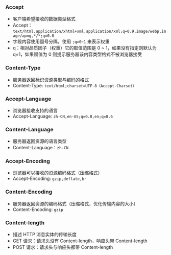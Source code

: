 ### Accept

- 客户端希望接收的数据类型格式
- Accept：`text/html,application/xhtml+xml,application/xml;q=0.9,image/webp,image/apng,*/*;q=0.8`
- 字段内容使用逗号分隔，使用 `;q=0~1` 来表示权重
- q：相对品质因子（权重）它的取值范围是 0 ~ 1，如果没有指定则默认为 q=1，如果赋值为 0 则提示服务器该内容类型格式不被浏览器接受

### Content-Type

- 服务器返回标识资源类型与编码的格式
- Content-Type: `text/html;charset=UTF-8（Accept-Charset）`

### Accept-Language

- 浏览器接收支持的语言
- Accept-Language: `zh-CN,en-US;q=0.8,en;q=0.6`

### Content-Language

- 服务器返回资源的语言类型
- Content-Language：`zh-CN`

### Accept-Encoding

- 浏览器可以接收的资源编码格式（压缩格式）
- Accept-Encoding: `gzip,deflate,br`

### Content-Encoding

- 服务器返回资源的编码格式（压缩格式，优化传输内容的大小）
- Content-Encoding: `gzip`

### Content-length

- 描述 HTTP 消息实体的传输长度
- GET 请求：请求头没有 Content-length，响应头带 Content-length
- POST 请求：请求头与响应头都带 Content-length
